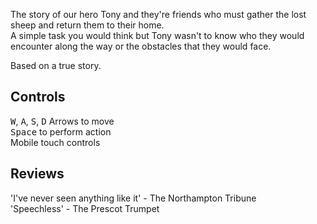 The story of our hero Tony and they're friends who must gather the lost sheep and return them to their home.   
A simple task you would think but Tony wasn't to know who they would encounter along the way or the obstacles that they would face.  
  
Based on a true story.  

## Controls

<kbd>W</kbd>, <kbd>A</kbd>, <kbd>S</kbd>, <kbd>D</kbd> Arrows to move  
<kbd>Space</kbd> to perform action  
Mobile touch controls  

## Reviews

'I've never seen anything like it' - The  Northampton Tribune  
'Speechless' - The Prescot Trumpet
